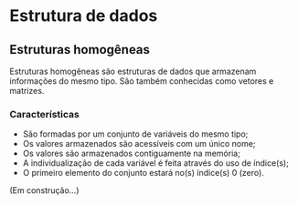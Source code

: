 # Estrutura de dados

## Estruturas homogêneas

Estruturas homogêneas são estruturas de dados que armazenam informações do mesmo tipo. São também conhecidas como vetores e matrizes.

### Características

- São formadas por um conjunto de variáveis do mesmo tipo;
- Os valores armazenados são acessíveis com um único nome;
- Os valores são armazenados contiguamente na memória;
- A individualização de cada variável é feita através do uso de índice(s);
- O primeiro elemento do conjunto estará no(s) índice(s) 0 (zero).

(Em construção...)